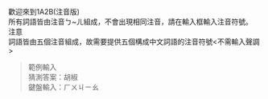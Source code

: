 歡迎來到1A2B(注音版)  
所有詞語皆由注音ㄅ~ㄦ組成，不會出現相同注音，請在輸入框輸入注音符號。  
注意  
詞語皆由五個注音組成，故需要提供五個構成中文詞語的注音符號<不需輸入聲調>  
>範例輸入  
>猜測答案：胡椒  
>鍵盤輸入：ㄏㄨㄐㄧㄠ  
